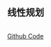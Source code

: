 
## 线性规划

```python


```

[Github Code](https://github.com/Peefy/IntroductionToAlgorithm.Python/blob/master/src/chapter28)
